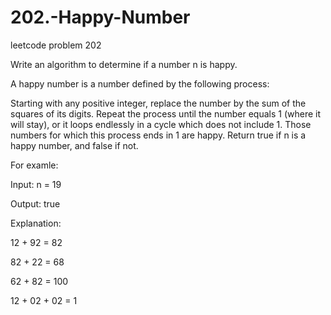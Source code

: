 # 202.-Happy-Number
leetcode problem 202

Write an algorithm to determine if a number n is happy.

A happy number is a number defined by the following process:

Starting with any positive integer, replace the number by the sum of the squares of its digits.
Repeat the process until the number equals 1 (where it will stay), or it loops endlessly in a cycle which does not include 1.
Those numbers for which this process ends in 1 are happy.
Return true if n is a happy number, and false if not.

For examle:

Input: n = 19

Output: true

Explanation:

12 + 92 = 82

82 + 22 = 68

62 + 82 = 100

12 + 02 + 02 = 1
 

